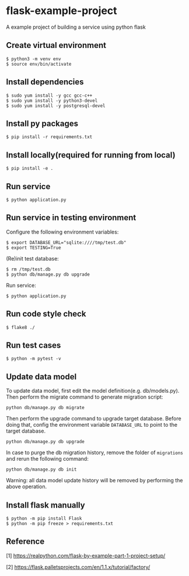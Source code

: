 # flask-example-project
A example project of building a service using python flask

## Create virtual environment
```
$ python3 -m venv env
$ source env/bin/activate
```

## Install dependencies
```
$ sudo yum install -y gcc gcc-c++
$ sudo yum install -y python3-devel
$ sudo yum install -y postgresql-devel
```

## Install py packages
```
$ pip install -r requirements.txt
```

## Install locally(required for running from local)
```
$ pip install -e .
```

## Run service
```
$ python application.py
```

## Run service in testing environment
Configure the following environment variables:
```
$ export DATABASE_URL="sqlite:////tmp/test.db"
$ export TESTING=True
```

(Re)init test database:
```
$ rm /tmp/test.db
$ python db/manage.py db upgrade
```

Run service:
```
$ python application.py
```

## Run code style check
```
$ flake8 ./
```

## Run test cases
```
$ python -m pytest -v
```

## Update data model
To update data model, first edit the model definition(e.g. db/models.py). Then perform the migrate command to generate migration script:
```
python db/manage.py db migrate
```
Then perform the upgrade command to upgrade target database. Before doing that, config the environment variable `DATABASE_URL` to point to the target database.
```
python db/manage.py db upgrade
```
In case to purge the db migration history, remove the folder of `migrations` and rerun the following command:
```
python db/manage.py db init
```
Warning: all data model update history will be removed by performing the above operation.


## Install flask manually
```
$ python -m pip install Flask
$ python -m pip freeze > requirements.txt
```


## Reference
[1] https://realpython.com/flask-by-example-part-1-project-setup/

[2] https://flask.palletsprojects.com/en/1.1.x/tutorial/factory/
